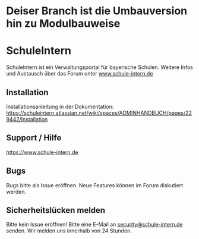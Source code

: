 # Deiser Branch ist die Umbauversion hin zu Modulbauweise

# SchuleIntern
SchuleIntern ist ein Verwaltungsportal für bayerische Schulen.
Weitere Infos und Austausch über das Forum unter www.schule-intern.de

## Installation
Installationsanleitung in der Dokumentation: https://schuleintern.atlassian.net/wiki/spaces/ADMINHANDBUCH/pages/229442/Installation

## Support / Hilfe
https://www.schule-intern.de

## Bugs
Bugs bitte als Issue eröffnen. Neue Features können im Forum diskutiert werden.

## Sicherheitslücken melden
Bitte kein Issue eröffnen! Bitte eine E-Mail an security@schule-intern.de senden. Wir melden uns innerhalb von 24 Stunden.
